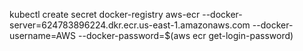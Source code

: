 kubectl create secret docker-registry aws-ecr --docker-server=624783896224.dkr.ecr.us-east-1.amazonaws.com --docker-username=AWS --docker-password=$(aws ecr get-login-password)